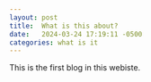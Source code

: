 ```yaml
---
layout: post
title:  What is this about?
date:   2024-03-24 17:19:11 -0500
categories: what is it
---
```

This is the first blog in this webiste.